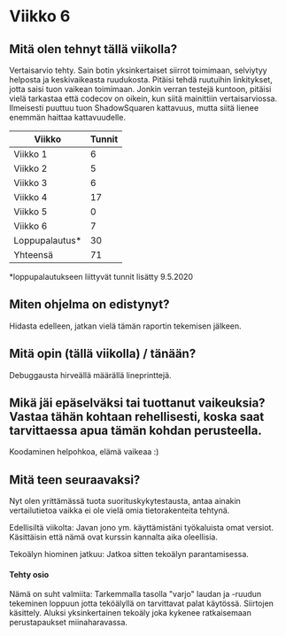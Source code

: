 # Viikko 6

## Mitä olen tehnyt tällä viikolla?
Vertaisarvio tehty. Sain botin yksinkertaiset siirrot toimimaan, selviytyy helposta ja keskivaikeasta ruudukosta. Pitäisi tehdä ruutuihin linkitykset, jotta saisi tuon vaikean toimimaan.
Jonkin verran testejä kuntoon, pitäisi vielä tarkastaa että codecov on oikein, kun siitä mainittiin vertaisarviossa. Ilmeisesti puuttuu tuon ShadowSquaren kattavuus, mutta siitä lienee enemmän haittaa kattavuudelle. 

Viikko | Tunnit
-------| ------
Viikko 1 | 6 
Viikko 2 | 5 
Viikko 3 | 6
Viikko 4 | 17
Viikko 5 | 0
Viikko 6 | 7
Loppupalautus* | 30
Yhteensä | 71

*loppupalautukseen liittyvät tunnit lisätty 9.5.2020

## Miten ohjelma on edistynyt?
Hidasta edelleen, jatkan vielä tämän raportin tekemisen jälkeen.

## Mitä opin (tällä viikolla) / tänään?
Debuggausta hirveällä määrällä lineprinttejä.

## Mikä jäi epäselväksi tai tuottanut vaikeuksia? Vastaa tähän kohtaan rehellisesti, koska saat tarvittaessa apua tämän kohdan perusteella.
Koodaminen helpohkoa, elämä vaikeaa :)

## Mitä teen seuraavaksi?
Nyt olen yrittämässä tuota suorituskykytestausta, antaa ainakin vertailutietoa vaikka ei ole vielä omia tietorakenteita tehtynä.

Edellisiltä viikolta:
Javan jono ym. käyttämistäni työkaluista omat versiot.
Käsittäisin että nämä ovat kurssin kannalta aika oleellisia.

Tekoälyn hiominen jatkuu:
Jatkoa sitten tekoälyn parantamisessa.

#### Tehty osio
Nämä on suht valmiita:
Tarkemmalla tasolla "varjo" laudan ja -ruudun tekeminen loppuun jotta teköälyllä on tarvittavat palat käytössä.
Siirtojen käsittely.
Aluksi yksinkertainen tekoäly joka kykenee ratkaisemaan perustapaukset miinaharavassa. 

